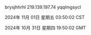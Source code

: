 brysjhhrhl 219.139.197.74 yqqlmgsycl

2024年 11月 01日 星期五 03:50:02 CST

2024年 10月 31日 星期四 19:50:02 GMT
